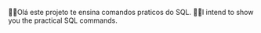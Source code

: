 👨‍💻Olá este projeto te ensina comandos praticos do SQL.
👩‍💻I intend to show you the practical SQL commands.